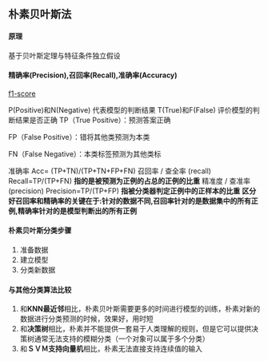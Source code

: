 ## 朴素贝叶斯法

#### 原理

基于贝叶斯定理与特征条件独立假设

#### 精确率(Precision),召回率(Recall),准确率(Accuracy)
[f1-score](https://blog.csdn.net/qq_14997473/article/details/82684300)

P(Positive)和N(Negative) 代表模型的判断结果
T(True)和F(False) 评价模型的判断结果是否正确
TP（True Positive）：预测答案正确

FP（False Positive）：错将其他类预测为本类

FN（False Negative）：本类标签预测为其他类标

准确率 Acc= (TP+TN)/(TP+TN+FP+FN)
召回率 / 查全率 (recall) Recall=TP/(TP+FN) **指的是被预测为正例的占总的正例的比重**
精准度 / 查准率(precision) Precision=TP/(TP+FP) **指被分类器判定正例中的正样本的比重**
**区分好召回率和精确率的关键在于:针对的数据不同,召回率针对的是数据集中的所有正例,精确率针对的是模型判断出的所有正例**


#### 朴素贝叶斯分类步骤
1. 准备数据
2. 建立模型
3. 分类新数据

#### 与其他分类算法比较
1. 和**KNN最近邻**相比，朴素贝叶斯需要更多的时间进行模型的训练，朴素对新的数据进行分类预测的时候，效果好，用时短
2. 和**决策树**相比，朴素并不能提供一套易于人类理解的规则，但是它可以提供决策树通常无法支持的模糊分类（一个对象可以属于多个分类）
3. 和**ＳＶＭ支持向量机**相比，朴素无法直接支持连续值的输入
